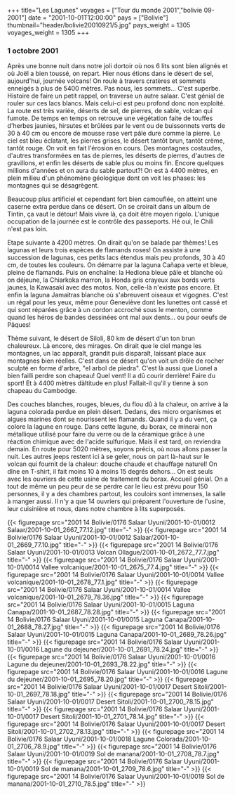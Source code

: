 +++
title="Les Lagunes"
voyages = ["Tour du monde 2001","bolivie 09-2001"]
date = "2001-10-01T12:00:00"
pays = ["Bolivie"]
thumbnail="header/bolivie20010921/5.jpg"
pays_weight = 1305
voyages_weight = 1305
+++
### 1 octobre 2001

 Après une bonne nuit dans notre joli dortoir où nos 6 lits sont bien alignés 
et où Joël a bien toussé, on repart. Hier nous étions dans le désert de sel, 
aujourd'hui, journée volcans! On roule à travers cratères et sommets enneigés 
à plus de 5400 mètres. Pas nous, les sommets... C'est superbe. Histoire de faire 
un petit rappel, on traverse un autre salaar. C'est génial de rouler sur ces 
lacs blancs. Mais celui-ci est peu profond donc non exploité. La route est très 
variée, déserts de sel, de pierres, de sable, volcan qui fumote. De temps en 
temps on retrouve une végétation faite de touffes d'herbes jaunies, hirsutes 
et brûlées par le vent ou de buissonnets verts de 30 à 40 cm ou encore de mousse 
rase vert pâle dure comme la pierre. Le ciel est bleu éclatant, les pierres 
grises, le désert tantôt brun, tantôt crème, tantôt rouge. On voit en fait l'érosion 
en cours. Des montagnes costaudes, d'autres transformées en tas de pierres, 
les déserts de pierres, d'autres de gravillons, et enfin les déserts de sable 
plus ou moins fin. Encore quelques millions d'années et on aura du sable partout?! 
On est à 4400 mètres, en plein milieu d'un phénomène géologique dont on voit 
les phases: les montagnes qui se désagrègent. 

Beaucoup plus artificiel et cependant fort bien camouflée, on atteint une caserne 
extra perdue dans ce désert. On se croirait dans un album de Tintin, ça vaut 
le détour! Mais vivre là, ça doit être moyen rigolo. L'unique occupation de 
la journée est le contrôle des passeports. Hé oui, le Chili n'est pas loin. 


Etape suivante à 4200 mètres. On dirait qu'on se balade par thèmes! Les lagunas 
et leurs trois espèces de flamands roses! On assiste à une succession de lagunas, 
ces petits lacs étendus mais peu profonds, 30 à 40 cm, de toutes les couleurs. 
On démarre par la laguna Cañapa verte et bleue, pleine de flamands. Puis on 
enchaîne: la Hediona bleue pâle et blanche où on déjeune, la Chiarkoka marron, 
la Honda gris crayeux aux bords verts jaunes, la Kawasaki avec des motos. Non, 
celle-là n'existe pas encore. Et enfin la laguna Jamaitras blanche où s'abreuvent 
oiseaux et vigognes. C'est un régal pour les yeux, même pour Geneviève dont 
les lunettes ont cassé et qui sont réparées grâce à un cordon accroché sous 
le menton, comme quand les héros de bandes dessinées ont mal aux dents... ou 
pour oeufs de Pâques!

Thème suivant, le désert de Siloli, 80 km de désert d'un ton brun chaleureux. 
Là encore, des mirages. On dirait que le ciel mange les montagnes, un lac apparaît, 
grandit puis disparaît, laissant place aux montagnes bien réelles. C'est dans 
ce désert qu'on voit un drôle de rocher sculpté en forme d'arbre, "el arbol 
de piedra". C'est là aussi que Lionel a bien failli perdre son chapeau! Quel 
vent! Il a dû courir derrière! Faire du sport! Et à 4400 mètres dàltitude en 
plus! Fallait-il qu'il y tienne à son chapeau du Cambodge.

Des couches blanches, rouges, bleues, du flou dû à la chaleur, on arrive à 
la laguna colorada perdue en plein désert. Dedans, des micro organismes et algues 
marines dont se nourissent les flamands. Quand il y a du vent, ça colore la 
lagune en rouge. Dans cette lagune, du borax, ce minerai non métallique utilisé 
pour faire du verre ou de la céramique grâce à une réaction chimique avec de 
l'acide sulfurique. Mais il est tard, on reviendra demain. En route pour 5020 
mètres, soyons précis, où nous allons passer la nuit. Les autres jeeps restent 
ici à se geler, nous on part là-haut sur le volcan qui fournit de la chaleur: 
douche chaude et chauffage naturel! On dîne en T-shirt, il fait moins 10 à moins 
15 degrés dehors... On est seuls avec les ouvriers de cette usine de traitement 
du borax. Accueil génial. On a tout de même un peu peur de se perdre car le 
lieu est prévu pour 150 personnes, il y a des chambres partout, les couloirs 
sont immenses, la salle à manger aussi. Il n'y a que 14 ouvriers qui préparent 
l'ouverture de l'usine, leur cuisinière et nous, dans notre chambre à lits superposés. 



<div id="TOTO">{{< figurepage src="2001 14 Bolivie/0176 Salaar Uyuni/2001-10-01/0012 Salaar/2001-10-01_2667_77.12.jpg" title="-"  >}}
{{< figurepage src="2001 14 Bolivie/0176 Salaar Uyuni/2001-10-01/0012 Salaar/2001-10-01_2669_77.10.jpg" title="-"  >}}
{{< figurepage src="2001 14 Bolivie/0176 Salaar Uyuni/2001-10-01/0013 Volcan Ollague/2001-10-01_2672_77.7.jpg" title="-"  >}}
{{< figurepage src="2001 14 Bolivie/0176 Salaar Uyuni/2001-10-01/0014 Vallee volcanique/2001-10-01_2675_77.4.jpg" title="-"  >}}
{{< figurepage src="2001 14 Bolivie/0176 Salaar Uyuni/2001-10-01/0014 Vallee volcanique/2001-10-01_2678_77.1.jpg" title="-"  >}}
{{< figurepage src="2001 14 Bolivie/0176 Salaar Uyuni/2001-10-01/0014 Vallee volcanique/2001-10-01_2679_78.36.jpg" title="-"  >}}
{{< figurepage src="2001 14 Bolivie/0176 Salaar Uyuni/2001-10-01/0015 Laguna Canapa/2001-10-01_2687_78.28.jpg" title="-"  >}}
{{< figurepage src="2001 14 Bolivie/0176 Salaar Uyuni/2001-10-01/0015 Laguna Canapa/2001-10-01_2688_78.27.jpg" title="-"  >}}
{{< figurepage src="2001 14 Bolivie/0176 Salaar Uyuni/2001-10-01/0015 Laguna Canapa/2001-10-01_2689_78.26.jpg" title="-"  >}}
{{< figurepage src="2001 14 Bolivie/0176 Salaar Uyuni/2001-10-01/0016 Lagune du dejeuner/2001-10-01_2691_78.24.jpg" title="-"  >}}
{{< figurepage src="2001 14 Bolivie/0176 Salaar Uyuni/2001-10-01/0016 Lagune du dejeuner/2001-10-01_2693_78.22.jpg" title="-"  >}}
{{< figurepage src="2001 14 Bolivie/0176 Salaar Uyuni/2001-10-01/0016 Lagune du dejeuner/2001-10-01_2695_78.20.jpg" title="-"  >}}
{{< figurepage src="2001 14 Bolivie/0176 Salaar Uyuni/2001-10-01/0017 Desert Sitoli/2001-10-01_2697_78.18.jpg" title="-"  >}}
{{< figurepage src="2001 14 Bolivie/0176 Salaar Uyuni/2001-10-01/0017 Desert Sitoli/2001-10-01_2700_78.15.jpg" title="-"  >}}
{{< figurepage src="2001 14 Bolivie/0176 Salaar Uyuni/2001-10-01/0017 Desert Sitoli/2001-10-01_2701_78.14.jpg" title="-"  >}}
{{< figurepage src="2001 14 Bolivie/0176 Salaar Uyuni/2001-10-01/0017 Desert Sitoli/2001-10-01_2702_78.13.jpg" title="-"  >}}
{{< figurepage src="2001 14 Bolivie/0176 Salaar Uyuni/2001-10-01/0018 Lagune Colorada/2001-10-01_2706_78.9.jpg" title="-"  >}}
{{< figurepage src="2001 14 Bolivie/0176 Salaar Uyuni/2001-10-01/0019 Sol de manana/2001-10-01_2708_78.7.jpg" title="-"  >}}
{{< figurepage src="2001 14 Bolivie/0176 Salaar Uyuni/2001-10-01/0019 Sol de manana/2001-10-01_2709_78.6.jpg" title="-"  >}}
{{< figurepage src="2001 14 Bolivie/0176 Salaar Uyuni/2001-10-01/0019 Sol de manana/2001-10-01_2710_78.5.jpg" title="-"  >}}
</DIV>

